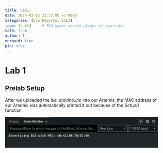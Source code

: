```yaml
---
title: Lab1
date: 2024-02-13 23:33:00 +/-0000
categories: [Lab Reports, Lab1]
tags: [Lab1]     # TAG names should always be lowercase
math: true
author: 1
mermaid: true
pin: true
---
```


# Lab 1

## Prelab Setup
After we uploaded the *ble_arduino.ino* into our Artemis, the MAC address of our Artemis was automatically printed it out because of the *Setup()* function.

![BLE MAC Address](/assets/images/ble_MAC.png "Arduino IDE prints BLE MAC Address")

